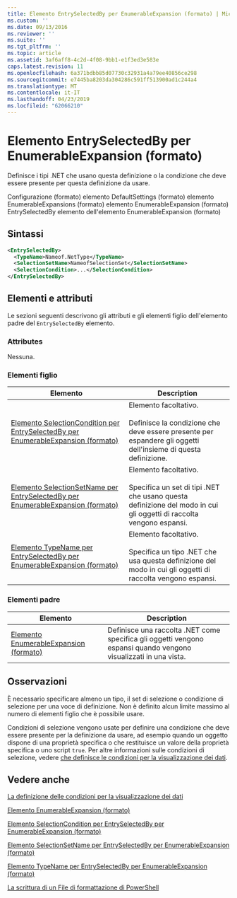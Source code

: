 ```yaml
---
title: Elemento EntrySelectedBy per EnumerableExpansion (formato) | Microsoft Docs
ms.custom: ''
ms.date: 09/13/2016
ms.reviewer: ''
ms.suite: ''
ms.tgt_pltfrm: ''
ms.topic: article
ms.assetid: 3af6aff8-4c2d-4f08-9bb1-e1f3ed3e583e
caps.latest.revision: 11
ms.openlocfilehash: 6a371bdbb85d07730c32931a4a79ee40856ce298
ms.sourcegitcommit: e7445ba8203da304286c591ff513900ad1c244a4
ms.translationtype: MT
ms.contentlocale: it-IT
ms.lasthandoff: 04/23/2019
ms.locfileid: "62066210"
---
```

# <a name="entryselectedby-element-for-enumerableexpansion-format"></a>Elemento EntrySelectedBy per EnumerableExpansion (formato)

Definisce i tipi .NET che usano questa definizione o la condizione che deve essere presente per questa definizione da usare.

Configurazione (formato) elemento DefaultSettings (formato) elemento EnumerableExpansions (formato) elemento EnumerableExpansion (formato) EntrySelectedBy elemento dell'elemento EnumerableExpansion (formato)

## <a name="syntax"></a>Sintassi

```xml
<EntrySelectedBy>
  <TypeName>Nameof.NetType</TypeName>
  <SelectionSetName>NameofSelectionSet</SelectionSetName>
  <SelectionCondition>...</SelectionCondition>
</EntrySelectedBy>
```

## <a name="attributes-and-elements"></a>Elementi e attributi

Le sezioni seguenti descrivono gli attributi e gli elementi figlio dell'elemento padre del `EntrySelectedBy` elemento.

### <a name="attributes"></a>Attributes

Nessuna.

### <a name="child-elements"></a>Elementi figlio

|Elemento|Description|
|-------------|-----------------|
|[Elemento SelectionCondition per EntrySelectedBy per EnumerableExpansion (formato)](./selectioncondition-element-for-entryselectedby-for-enumerableexpansion-format.md)|Elemento facoltativo.<br /><br /> Definisce la condizione che deve essere presente per espandere gli oggetti dell'insieme di questa definizione.|
|[Elemento SelectionSetName per EntrySelectedBy per EnumerableExpansion (formato)](./selectionsetname-element-for-entryselectedby-for-enumerableexpansion-format.md)|Elemento facoltativo.<br /><br /> Specifica un set di tipi .NET che usano questa definizione del modo in cui gli oggetti di raccolta vengono espansi.|
|[Elemento TypeName per EntrySelectedBy per EnumerableExpansion (formato)](./typename-element-for-entryselectedby-for-enumerableexpansion-format.md)|Elemento facoltativo.<br /><br /> Specifica un tipo .NET che usa questa definizione del modo in cui gli oggetti di raccolta vengono espansi.|

### <a name="parent-elements"></a>Elementi padre

|Elemento|Description|
|-------------|-----------------|
|[Elemento EnumerableExpansion (formato)](./enumerableexpansion-element-format.md)|Definisce una raccolta .NET come specifica gli oggetti vengono espansi quando vengono visualizzati in una vista.|

## <a name="remarks"></a>Osservazioni

È necessario specificare almeno un tipo, il set di selezione o condizione di selezione per una voce di definizione. Non è definito alcun limite massimo al numero di elementi figlio che è possibile usare.

Condizioni di selezione vengono usate per definire una condizione che deve essere presente per la definizione da usare, ad esempio quando un oggetto dispone di una proprietà specifica o che restituisce un valore della proprietà specifica o uno script `true`. Per altre informazioni sulle condizioni di selezione, vedere [che definisce le condizioni per la visualizzazione dei dati](./defining-conditions-for-displaying-data.md).

## <a name="see-also"></a>Vedere anche

[La definizione delle condizioni per la visualizzazione dei dati](./defining-conditions-for-displaying-data.md)

[Elemento EnumerableExpansion (formato)](./enumerableexpansion-element-format.md)

[Elemento SelectionCondition per EntrySelectedBy per EnumerableExpansion (formato)](./selectioncondition-element-for-entryselectedby-for-enumerableexpansion-format.md)

[Elemento SelectionSetName per EntrySelectedBy per EnumerableExpansion (formato)](./selectionsetname-element-for-entryselectedby-for-enumerableexpansion-format.md)

[Elemento TypeName per EntrySelectedBy per EnumerableExpansion (formato)](./typename-element-for-entryselectedby-for-enumerableexpansion-format.md)

[La scrittura di un File di formattazione di PowerShell](./writing-a-powershell-formatting-file.md)
